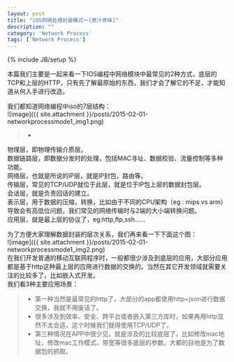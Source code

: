 ```yaml
---
layout: post
title: "iOS网络处理封装模式一[原汁原味]"
description: ""
category: 'Network Process'
tags: ['Network Process']
---
```

{% include JB/setup %}

本篇我们主要是一起来看一下IOS编程中网络模块中最常见的2种方式，底层的TCP和上层的HTTP，只有先了解最原始的东西，我们才会了解它的不足，才能知道从何入手进行改造。

<!--more-->
我们都知道网络编程中iso的7层结构：  
![image]({{ site.attachment }}/posts/2015-02-01-networkprocessmode1_img1.png)   

> *    
  物理层，即物理传输介质层。   
  数据链路层，即数据分发时的处理，包括MAC寻址、数据校验、流量控制等多种功能。  
  网络层，也就是所说的IP层，就是IP封包，路由等。  
  传输层，常见的TCP/UDP就位于此层，就是位于IP包上层的数据封包层。   
  会话层，就是负责回话的建立。    
  表示层，用于数据的压缩，转换，比如由于不同的CPU架构（eg : mips vs arm）导致会有高低位问题，我们常见的网络传输时与2端的大小端转换问题。  
  应用层，就是最上层的协议了，eg:http,ftp,ssh......  

为了方便大家理解数据封装的层次关系，我们再来看一下下面这个图：      
![image]({{ site.attachment }}/posts/2015-02-01-networkprocessmode1_img2.png)    
在我们开发普通的移动互联网程序时，一般都很少涉及到底层的应用，大部分应用都是基于http这种最上层的应用进行数据的交换的。当然在其它开发领域就需要关注的比较多了，比如嵌入式开发。    
我们看3种主要应用场景：  
> *   第一种当然是最常见的http了，大部分的app都使用http+json进行数据交换，我就不用废话了。  
> *   很多涉及到效率、安全、跨平台或者嵌入第三方库时，如果再用http显然不太合适，这个时候我们就得使用TCP/UDP了。
> *   第三种情况在APP中很少见，就是涉及的比较底层了，比如修改mac地址，修改mac工作模式，带宽等很多底层的参数，大都的目地是为了数据包的抓取。  





